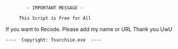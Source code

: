             - IMPORTANT MESSAGE -
            
         This Script is Free for All
If you want to Recode. Please add my name or URL
               Thank you UwU
              
    ----  Copyright: Tsucchiie.exe  ----
